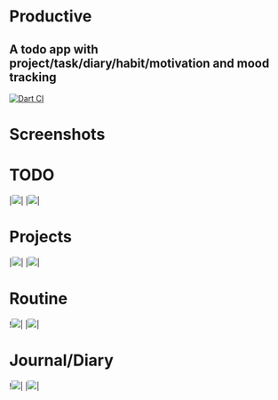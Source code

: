 # Productive

## A todo app with project/task/diary/habit/motivation and mood tracking
[![Dart CI](https://github.com/erluxman/productiveapp/workflows/Dart%20CI/badge.svg)](https://github.com/erluxman/productiveapp/actions)

# Screenshots

# TODO
|![](/art/Todo.png)|
|![](/art/createtodo.png )|
# Projects
|![](/art/Projects.png)|
|![](/art/createproject.png )|
# Routine
!![](/art/routine.png )|
|![](/art/createroutine.png )|
# Journal/Diary
!![](/art/Journal.png)|
|![](/art/createjournalentry.png)|

